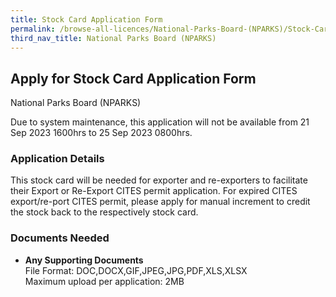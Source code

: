 ```yaml
---
title: Stock Card Application Form
permalink: /browse-all-licences/National-Parks-Board-(NPARKS)/Stock-Card-Application-Form
third_nav_title: National Parks Board (NPARKS)
---
```


## Apply for Stock Card Application Form

National Parks Board (NPARKS)

<p>Due to system maintenance, this application will not be available from 21 Sep 2023 1600hrs to 25 Sep 2023 0800hrs.</p>

<H3>Application Details</H3>

<p>This stock card will be needed for exporter and re-exporters to facilitate their Export or Re-Export CITES permit application. For expired CITES export/re-port CITES permit, please apply for manual increment to credit the stock back to the respectively stock card.</p>

<H3>Documents Needed</H3>

<ul>
<li>
<strong>Any Supporting Documents
</strong><br />File Format: DOC,DOCX,GIF,JPEG,JPG,PDF,XLS,XLSX<br />Maximum upload per application: 2MB<br /><br />
</li>
</ul>

